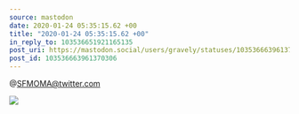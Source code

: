 ```yaml
---
source: mastodon
date: 2020-01-24 05:35:15.62 +00
title: "2020-01-24 05:35:15.62 +00"
in_reply_to: 103536651921165135
post_uri: https://mastodon.social/users/gravely/statuses/103536663961370306
post_id: 103536663961370306
---
```

@SFMOMA@twitter.com


![](/images/24287420.jpg)

